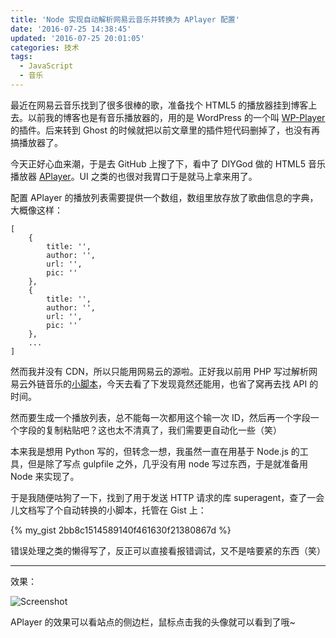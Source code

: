 ```yaml
---
title: 'Node 实现自动解析网易云音乐并转换为 APlayer 配置'
date: '2016-07-25 14:38:45'
updated: '2016-07-25 20:01:05'
categories: 技术
tags:
  - JavaScript
  - 音乐
---
```


最近在网易云音乐找到了很多很棒的歌，准备找个 HTML5 的播放器挂到博客上去。以前我的博客也是有音乐播放器的，用的是 WordPress 的一个叫 [WP-Player](https://wordpress.org/plugins/wp-player/) 的插件。后来转到 Ghost 的时候就把以前文章里的插件短代码删掉了，也没有再搞播放器了。

今天正好心血来潮，于是去 GitHub 上搜了下，看中了 DIYGod 做的 HTML5 音乐播放器 [APlayer](https://github.com/DIYgod/APlayer)。UI 之类的也很对我胃口于是就马上拿来用了。

配置 APlayer 的播放列表需要提供一个数组，数组里放存放了歌曲信息的字典，大概像这样：

<!--more-->

```
[
    {
        title: '',
        author: '',
        url: '',
        pic: ''
    },
    {
        title: '',
        author: '',
        url: '',
        pic: ''
    },
    ...
]
```

然而我并没有 CDN，所以只能用网易云的源啦。正好我以前用 PHP 写过解析网易云外链音乐的[小脚本](https://work.prinzeugen.net/tools/music.php?id=629877)，今天去看了下发现竟然还能用，也省了窝再去找 API 的时间。

然而要生成一个播放列表，总不能每一次都用这个输一次 ID，然后再一个字段一个字段的复制粘贴吧？这也太不清真了，我们需要更自动化一些（笑）

本来我是想用 Python 写的，但转念一想，我虽然一直在用基于 Node.js 的工具，但是除了写点 gulpfile 之外，几乎没有用 node 写过东西，于是就准备用 Node 来实现了。

于是我随便咕狗了一下，找到了用于发送 HTTP 请求的库 superagent，查了一会儿文档写了个自动转换的小脚本，托管在 Gist 上：

{% my_gist 2bb8c1514589140f461630f21380867d %}

错误处理之类的懒得写了，反正可以直接看报错调试，又不是啥要紧的东西（笑）

---------------

效果：

![Screenshot](https://ooo.0o0.ooo/2016/07/25/5795b31672d8c.png)

APlayer 的效果可以看站点的侧边栏，鼠标点击我的头像就可以看到了哦~

